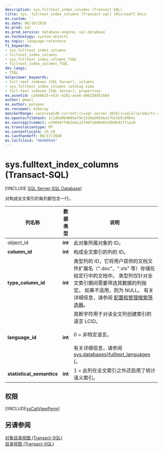 ```yaml
---
description: sys.fulltext_index_columns (Transact-SQL)
title: sys. fulltext_index_columns (Transact-sql) |Microsoft Docs
ms.custom: ''
ms.date: 06/10/2016
ms.prod: sql
ms.prod_service: database-engine, sql-database
ms.technology: system-objects
ms.topic: language-reference
f1_keywords:
- sys.fulltext_index_columns
- fulltext_index_columns
- sys.fulltext_index_columns_TSQL
- fulltext_index_columns_TSQL
dev_langs:
- TSQL
helpviewer_keywords:
- full-text indexes [SQL Server], columns
- sys.fulltext_index_columns catalog view
- full-text indexes [SQL Server], properties
ms.assetid: c34b8625-e53c-4281-ace6-d46230d5cb84
author: pmasl
ms.author: pelopes
ms.reviewer: mikeray
monikerRange: =azuresqldb-current||>=sql-server-2016||=sqlallproducts-allversions||>=sql-server-linux-2017||=azuresqldb-mi-current
ms.openlocfilehash: 1c1dbd0b4885ef9c1320a505eba17b21b5c8964c
ms.sourcegitcommit: e700497f962e4c2274df16d9e651059b42ff1a10
ms.translationtype: MT
ms.contentlocale: zh-CN
ms.lasthandoff: 08/17/2020
ms.locfileid: "88460644"
---
```

# <a name="sysfulltext_index_columns-transact-sql"></a>sys.fulltext_index_columns (Transact-SQL)

[!INCLUDE [SQL Server SQL Database](../../includes/applies-to-version/sql-asdb.md)]

  对构成全文索引的每列都包含一行。    
 
|列名称|数据类型|说明|  
|-----------------|---------------|-----------------|  
|object_id|**int**|此对象所属对象的 ID。|  
|**column_id**|**int**|构成全文索引的列的 ID。|  
|**type_column_id**|**int**|类型列的 ID，它将用户提供的文档文件扩展名（".doc"、".xls" 等）存储在给定行中的文档中。 类型列仅针对全文索引期间需要筛选其数据的列指定。 如果不适用，则为 NULL。 有关详细信息，请参阅 [配置和管理搜索筛选器](../../relational-databases/search/configure-and-manage-filters-for-search.md)。|  
|**language_id**|**int**|其断字符用于对该全文列创建索引的语言 LCID。<br /><br /> 0 = 非特定语言。<br /><br /> 有关详细信息，请参阅 [sys.databases&#41;fulltext_languages &#40;](../../relational-databases/system-catalog-views/sys-fulltext-languages-transact-sql.md)。|  
|**statistical_semantics**|**int**|1 = 此列在全文索引之外还启用了统计语义索引。|  
  
## <a name="permissions"></a>权限  
 [!INCLUDE[ssCatViewPerm](../../includes/sscatviewperm-md.md)]  
  
## <a name="see-also"></a>另请参阅  
 [对象目录视图 (Transact-SQL)](../../relational-databases/system-catalog-views/object-catalog-views-transact-sql.md)   
 [目录视图 (Transact-SQL)](../../relational-databases/system-catalog-views/catalog-views-transact-sql.md)  
  
  
